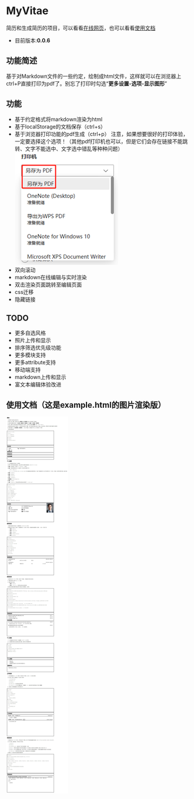 # MyVitae
简历和生成简历的项目，可以看看[在线网页](https://midas75.github.io/my-vitae/)，也可以看看[使用文档](https://midas75.github.io/my-vitae/example.html)
- 目前版本:**0.0.6**
## 功能简述
基于对Markdown文件的一些约定，绘制成html文件，这样就可以在浏览器上ctrl+P直接打印为pdf了。别忘了打印时勾选“**更多设置-选项-显示图形**”

## 功能
- 基于约定格式将markdown渲染为html
- 基于localStorage的文档保存（ctrl+s）
- 基于浏览器打印功能的pdf生成（ctrl+p）
  注意，如果想要很好的打印体验，一定要选择这个选项！（其他pdf打印机也可以，但是它们会存在链接不能跳转、文字不能选中、文字选中错乱等种种问题）
  ![printTip](pic/printTip.png)
- 双向滚动
- markdown在线编辑与实时渲染
- 双击渲染页面跳转至编辑页面
- css迁移
- 隐藏链接
## TODO
- 更多自选风格
- 照片上传和显示
- 排序筛选优先级功能
- 更多模块支持
- 更多attribute支持
- 移动端支持
- markdown上传和显示
- 富文本编辑体验改进
## 使用文档（这是example.html的图片渲染版）
![](./pic/example.jpeg)